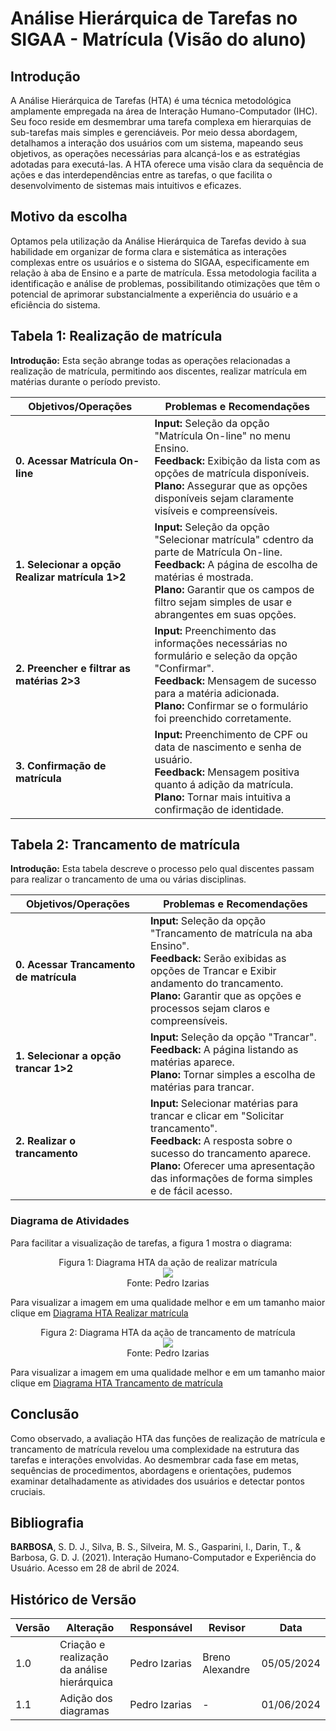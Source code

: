 
# Análise Hierárquica de Tarefas no SIGAA - Matrícula (Visão do aluno)

## Introdução

A Análise Hierárquica de Tarefas (HTA) é uma técnica metodológica amplamente empregada na área de Interação Humano-Computador (IHC). Seu foco reside em desmembrar uma tarefa complexa em hierarquias de sub-tarefas mais simples e gerenciáveis. Por meio dessa abordagem, detalhamos a interação dos usuários com um sistema, mapeando seus objetivos, as operações necessárias para alcançá-los e as estratégias adotadas para executá-las. A HTA oferece uma visão clara da sequência de ações e das interdependências entre as tarefas, o que facilita o desenvolvimento de sistemas mais intuitivos e eficazes.

## Motivo da escolha

Optamos pela utilização da Análise Hierárquica de Tarefas devido à sua habilidade em organizar de forma clara e sistemática as interações complexas entre os usuários e o sistema do SIGAA, especificamente em relação à aba de Ensino e a parte de matrícula. Essa metodologia facilita a identificação e análise de problemas, possibilitando otimizações que têm o potencial de aprimorar substancialmente a experiência do usuário e a eficiência do sistema.

## Tabela 1:  Realização de matrícula
**Introdução:** Esta seção abrange todas as operações relacionadas a realização de matrícula, permitindo aos discentes, realizar matrícula em matérias durante o período previsto.

| Objetivos/Operações | Problemas e Recomendações |
|---------------------|----------------------------|
| **0. Acessar Matrícula On-line** | **Input:** Seleção da opção "Matrícula On-line" no menu Ensino.<br>**Feedback:** Exibição da lista com as opções de matrícula disponíveis.<br>**Plano:** Assegurar que as opções disponíveis sejam claramente visíveis e compreensíveis. |
| **1. Selecionar a opção Realizar matrícula 1>2** | **Input:** Seleção da opção "Selecionar matrícula" cdentro da parte de Matrícula On-line.<br>**Feedback:** A página de escolha de matérias é mostrada.<br>**Plano:** Garantir que os campos de filtro sejam simples de usar e abrangentes em suas opções. |
| **2. Preencher e filtrar as matérias 2>3** | **Input:** Preenchimento das informações necessárias no formulário e seleção da opção "Confirmar".<br>**Feedback:** Mensagem de sucesso para a matéria adicionada.<br>**Plano:** Confirmar se o formulário foi preenchido corretamente. |
| **3. Confirmação de matrícula** | **Input:** Preenchimento de CPF ou data de nascimento e senha de usuário.<br>**Feedback:** Mensagem positiva quanto á adição da matrícula.<br>**Plano:** Tornar mais intuitiva a confirmação de identidade. |

## Tabela 2: Trancamento de matrícula
**Introdução:** Esta tabela descreve o processo pelo qual discentes passam para realizar o trancamento de uma ou várias disciplinas.

| Objetivos/Operações | Problemas e Recomendações |
|---------------------|----------------------------|
| **0. Acessar Trancamento de matrícula** | **Input:** Seleção da opção "Trancamento de matrícula na aba Ensino".<br>**Feedback:** Serão exibidas as opções de Trancar e Exibir andamento do trancamento.<br>**Plano:** Garantir que as opções e processos sejam claros e compreensíveis. |
| **1. Selecionar a opção trancar 1>2** | **Input:** Seleção da opção "Trancar".<br>**Feedback:** A página listando as matérias aparece.<br>**Plano:** Tornar simples a escolha de matérias para trancar. |
| **2. Realizar o trancamento** | **Input:** Selecionar matérias para trancar e clicar em "Solicitar trancamento".<br>**Feedback:** A resposta sobre o sucesso do trancamento aparece.<br>**Plano:** Oferecer uma apresentação das informações de forma simples e de fácil acesso. |

### Diagrama de Atividades

Para facilitar a visualização de tarefas, a figura 1 mostra o diagrama:

 <div align="center">
    Figura 1: Diagrama HTA da ação de realizar matrícula
    <br>
    <img src="https://raw.githubusercontent.com/Interacao-Humano-Computador/2024.1-SIGAA/main/docs/Midia/NovasFotos/HTArealizarmatricula.png">
    <br>
     Fonte: Pedro Izarias
    <br>
</div>


Para visualizar a imagem em uma qualidade melhor e em um tamanho maior clique em [Diagrama HTA Realizar matrícula](https://raw.githubusercontent.com/Interacao-Humano-Computador/2024.1-SIGAA/main/docs/Midia/NovasFotos/HTArealizarmatricula.png)

 <div align="center">
    Figura 2: Diagrama HTA da ação de trancamento de matrícula
    <br>
    <img src="https://raw.githubusercontent.com/Interacao-Humano-Computador/2024.1-SIGAA/main/docs/Midia/NovasFotos/HTAtrancamento.png">
    <br>
     Fonte: Pedro Izarias
    <br>
</div>


Para visualizar a imagem em uma qualidade melhor e em um tamanho maior clique em [Diagrama HTA Trancamento de matrícula](https://raw.githubusercontent.com/Interacao-Humano-Computador/2024.1-SIGAA/main/docs/Midia/NovasFotos/HTAtrancamento.png)


## Conclusão
Como observado, a avaliação HTA das funções de realização de matrícula e trancamento de matrícula revelou uma complexidade na estrutura das tarefas e interações envolvidas. Ao desmembrar cada fase em metas, sequências de procedimentos, abordagens e orientações, pudemos examinar detalhadamente as atividades dos usuários e detectar pontos cruciais.

## Bibliografia
**BARBOSA**, S. D. J., Silva, B. S., Silveira, M. S., Gasparini, I., Darin, T., & Barbosa, G. D. J. (2021). Interação Humano-Computador e Experiência do Usuário. Acesso em 28 de abril de 2024.

## Histórico de Versão
| Versão | Alteração                                   | Responsável   | Revisor         | Data       |
| ------ | ------------------------------------------- | ------------- | --------------- | ---------- |
| 1.0    | Criação e realização da análise hierárquica | Pedro Izarias | Breno Alexandre | 05/05/2024 |
| 1.1    | Adição dos diagramas | Pedro Izarias | - | 01/06/2024 |
